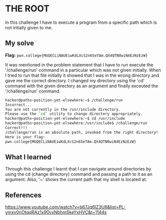# THE ROOT
In this challenge I have to execute a program from a specific path which is not intially given to me.

## My solve
**Flag:** `pwn.college{MGQECLiNAUEiwKdLXcS2n65eTAm.QX4QTN0wiN4EzNzEzW}`

It was mentioned in the problem statement that I have to run execute the '/challenge/run' command in a particular which was not given initially. When I tried to run that file initially it showed that I was in the wrong directory and gave me the correct directory. I changed my directory using the 'cd' command with the given directory as an argument and finally exceuted the '/challenge/run' command.

```bash
hacker@paths~position-yet-elsewhere:~$ /challenge/run
Incorrect...
You are not currently in the /usr/include directory.
Please use the `cd` utility to change directory appropriately.
hacker@paths~position-yet-elsewhere:~$ cd /usr/include
hacker@paths~position-yet-elsewhere:/usr/include$ /challenge/run
Correct!!!
/challenge/run is an absolute path, invoked from the right directory!
Here is your flag:
pwn.college{MGQECLiNAUEiwKdLXcS2n65eTAm.QX4QTN0wiN4EzNzEzW}
```

## What I learned
Through this challenge I learnt that I can navigate around directories by using the cd (change directory) command and passing a path to it as an argument. Also, '~' shows the current path that my shell is located at.

## References 
https://www.youtube.com/watch?v=b67Jq6IZ3U8&list=PL-ymxv0nOtqqRAz1x90vxNbhmSkeYxHVC&t=1144s


